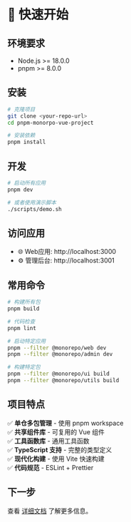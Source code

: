 # 🚀 快速开始

## 环境要求

- Node.js >= 18.0.0
- pnpm >= 8.0.0

## 安装

```bash
# 克隆项目
git clone <your-repo-url>
cd pnpm-monorpo-vue-project

# 安装依赖
pnpm install
```

## 开发

```bash
# 启动所有应用
pnpm dev

# 或者使用演示脚本
./scripts/demo.sh
```

## 访问应用

- 🌐 Web应用: http://localhost:3000
- ⚙️ 管理后台: http://localhost:3001

## 常用命令

```bash
# 构建所有包
pnpm build

# 代码检查
pnpm lint

# 启动特定应用
pnpm --filter @monorepo/web dev
pnpm --filter @monorepo/admin dev

# 构建特定包
pnpm --filter @monorepo/ui build
pnpm --filter @monorepo/utils build
```

## 项目特点

✅ **单仓多包管理** - 使用 pnpm workspace  
✅ **共享组件库** - 可复用的 Vue 组件  
✅ **工具函数库** - 通用工具函数  
✅ **TypeScript 支持** - 完整的类型定义  
✅ **现代化构建** - 使用 Vite 快速构建  
✅ **代码规范** - ESLint + Prettier  

## 下一步

查看 [详细文档](./docs/MONOREPO_GUIDE.md) 了解更多信息。 